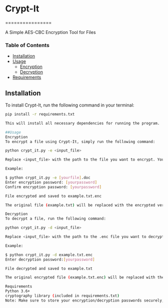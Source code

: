 # Crypt-It
================

A Simple AES-CBC Encryption Tool for Files

### Table of Contents

* [Installation](#installation)
* [Usage](#usage)
	+ [Encryption](#encryption)
	+ [Decryption](#decryption)
* [Requirements](#requirements)

## Installation

To install Crypt-It, run the following command in your terminal:

```bash
pip install -r requirements.txt

This will install all necessary dependencies for running the program.

##Usage
Encryption
To encrypt a file using Crypt-It, simply run the following command:

python crypt_it.py -e <input_file>

Replace <input_file> with the path to the file you want to encrypt. You will be prompted to enter an encryption password and confirm it.

Example:

$ python crypt_it.py -e [yourfile].doc
Enter encryption password: [yourpassword]
Confirm encryption password: [yourpassword]

File encrypted and saved to example.txt.enc

The original file (example.txt) will be replaced with the encrypted version (example.txt.enc).

Decryption
To decrypt a file, run the following command:

python crypt_it.py -d <input_file>

Replace <input_file> with the path to the .enc file you want to decrypt. You will be prompted to enter the decryption password.

Example:

$ python crypt_it.py -d example.txt.enc
Enter decryption password:[yourpassword]

File decrypted and saved to example.txt

The original encrypted file (example.txt.enc) will be replaced with the decrypted version (example.txt).

Requirements
Python 3.6+
cryptography library (included in requirements.txt)
Note: Make sure to store your encryption/decryption passwords securely, as they cannot be recovered if lost.
